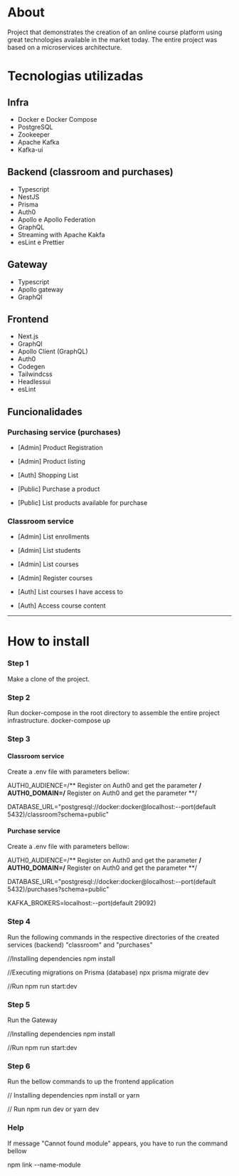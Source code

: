 # About
Project that demonstrates the creation of an online course platform using great technologies available in the market today. The entire project was based on a microservices architecture.

# Tecnologias utilizadas

## Infra
- Docker e Docker Compose
- PostgreSQL
- Zookeeper
- Apache Kafka
- Kafka-ui

## Backend (classroom and purchases)
- Typescript
- NestJS
- Prisma
- Auth0
- Apollo e Apollo Federation
- GraphQL
- Streaming with Apache Kakfa
- esLint e Prettier

## Gateway
- Typescript
- Apollo gateway
- GraphQl

## Frontend
- Next.js
- GraphQl
- Apollo Client (GraphQL)
- Auth0
- Codegen
- Tailwindcss
- Headlessui
- esLint

## Funcionalidades

### Purchasing service (purchases)

- [Admin] Product Registration
- [Admin] Product listing

- [Auth] Shopping List

- [Public] Purchase a product
- [Public] List products available for purchase

### Classroom service

- [Admin] List enrollments
- [Admin] List students
- [Admin] List courses
- [Admin] Register courses

- [Auth] List courses I have access to
- [Auth] Access course content

----------------------------------------------------------------
# How to install

### Step 1
Make a clone of the project.

### Step 2
Run docker-compose in the root directory to assemble the entire project infrastructure.
docker-compose up

### Step 3
#### Classroom service
Create a .env file with parameters bellow:

AUTH0_AUDIENCE=/** Register on Auth0 and get the parameter **/
AUTH0_DOMAIN=/** Register on Auth0 and get the parameter **/

DATABASE_URL="postgresql://docker:docker@localhost:--port(default 5432)/classroom?schema=public"

#### Purchase service
Create a .env file with parameters bellow:

AUTH0_AUDIENCE=/** Register on Auth0 and get the parameter **/
AUTH0_DOMAIN=/** Register on Auth0 and get the parameter **/

DATABASE_URL="postgresql://docker:docker@localhost:--port(default 5432)/purchases?schema=public"


KAFKA_BROKERS=localhost:--port(default 29092)
### Step 4
Run the following commands in the respective directories of the created services (backend) "classroom" and "purchases"

//Installing dependencies
npm install

//Executing migrations on Prisma (database)
npx prisma migrate dev

//Run
npm run start:dev

### Step 5
Run the Gateway

//Installing dependencies
npm install

//Run
npm run start:dev

### Step 6
Run the bellow commands to up the frontend application

// Installing dependencies
npm install or yarn

// Run
npm run dev or yarn dev

### Help

If message "Cannot found module" appears, you have to run the command bellow

npm link --name-module
